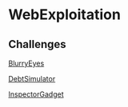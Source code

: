 # WebExploitation

## Challenges

[BlurryEyes](BlurryEyes/readme.md)

[DebtSimulator](DebtSimulator/readme.md)

[InspectorGadget](InspectorGadget/readme.md)